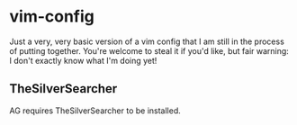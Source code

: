 vim-config
==========

Just a very, very basic version of a vim config that I am still in the process of putting together. You're welcome to steal it if you'd like, but fair warning: I don't exactly know what I'm doing yet!

TheSilverSearcher
-----------------
AG requires TheSilverSearcher to be installed.
